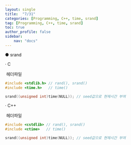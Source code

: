 ```yaml
---
layout: single
title:  "7/31"
categories: [Programming, C++, time, srand]
tag: [Programming, C++, time, srand]
toc: true
author_profile: false
sidebar:
    nav: "docs"
---
```


● srand

   ﻿· C

​	헤더파일

```c
#include <stdlib.h> // rand(), srand()
#include <time.h>	// time()
```

```c
srand((unsigned int)time(NULL)); // seed값으로 현재시간 부여
```



   ﻿· C++

​	헤더파일

```c++
#include <cstdlib> // rand(), srand()
#include <ctime>   // time()
```

```c++
srand((unsigned int)time(NULL)); // seed값으로 현재시간 부여
```

